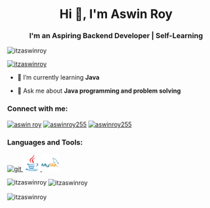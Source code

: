 <h1 align="center">Hi 👋, I'm Aswin Roy</h1>
<h3 align="center">I'm an Aspiring Backend Developer | Self-Learning</h3>

<p align="left"> <img src="https://komarev.com/ghpvc/?username=itzaswinroy&label=Profile%20views&color=0e75b6&style=flat" alt="itzaswinroy" /> </p>

<p align="left"> <a href="https://github.com/ryo-ma/github-profile-trophy"><img src="https://github-profile-trophy.vercel.app/?username=itzaswinroy" alt="itzaswinroy" /></a> </p>

- 🌱 I’m currently learning **Java**

- 💬 Ask me about **Java programming and problem solving**

<h3 align="left">Connect with me:</h3>
<p align="left">
<a href="https://linkedin.com/in/aswin roy" target="blank"><img align="center" src="https://raw.githubusercontent.com/rahuldkjain/github-profile-readme-generator/master/src/images/icons/Social/linked-in-alt.svg" alt="aswin roy" height="30" width="40" /></a>
<a href="https://www.hackerrank.com/aswinroy255" target="blank"><img align="center" src="https://raw.githubusercontent.com/rahuldkjain/github-profile-readme-generator/master/src/images/icons/Social/hackerrank.svg" alt="aswinroy255" height="30" width="40" /></a>
<a href="https://www.leetcode.com/aswinroy255" target="blank"><img align="center" src="https://raw.githubusercontent.com/rahuldkjain/github-profile-readme-generator/master/src/images/icons/Social/leet-code.svg" alt="aswinroy255" height="30" width="40" /></a>
</p>

<h3 align="left">Languages and Tools:</h3>
<p align="left"> <a href="https://git-scm.com/" target="_blank" rel="noreferrer"> <img src="https://www.vectorlogo.zone/logos/git-scm/git-scm-icon.svg" alt="git" width="40" height="40"/> </a> <a href="https://www.java.com" target="_blank" rel="noreferrer"> <img src="https://raw.githubusercontent.com/devicons/devicon/master/icons/java/java-original.svg" alt="java" width="40" height="40"/> </a> <a href="https://www.mysql.com/" target="_blank" rel="noreferrer"> <img src="https://raw.githubusercontent.com/devicons/devicon/master/icons/mysql/mysql-original-wordmark.svg" alt="mysql" width="40" height="40"/> </a> </p>

<p><img align="left" src="https://github-readme-stats.vercel.app/api/top-langs?username=rishavchanda&show_icons=true&locale=en&layout=compact&theme=tokyonight" alt="itzaswinroy" /></p>

<p>&nbsp;<img align="center" src="https://github-readme-stats.vercel.app/api?username=rishavchanda&show_icons=true&locale=en&theme=tokyonight" alt="itzaswinroy" /></p>

<p><img align="center" src="https://github-readme-streak-stats.herokuapp.com/?user=rishavchanda&&theme=tokyonight" alt="itzaswinroy" /></p>
